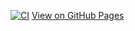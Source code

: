 [![CI](https://github.com/Himura-777/ahj-http/actions/workflows/web.yml/badge.svg)](https://github.com/Himura-777/ahj-http/actions/workflows/web.yml)
[View on GitHub Pages](https://Himura-777.github.io/ahj-http/)
